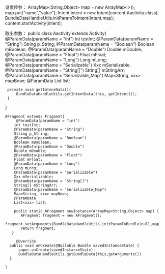 设置传参：
ArrayMap<String,Object> map = new ArrayMap<>();
map.put("name","value");
Intent intent = new Intent(content,Aactivity.class);
BundleDataHandleUtils.initParamToIntent(intent,map);
content.startActivity(intent);

取出参数：
public class Aactivity extends Activity{
      @ParamData(paramName = "int")
      int testInt;
      @ParamData(paramName = "String")
      String p_String;
      @ParamData(paramName = "Boolean")
      Boolean mBoolean;
      @ParamData(paramName = "Double")
      Double mDouble;
      @ParamData(paramName = "Float")
      Float mFloat;
      @ParamData(paramName = "Long")
      Long mLong;
      @ParamData(paramName = "Serializable")
      Xxx mSerializable;
      @ParamData(paramName = "String[]")
      String[] mStringArr;
      @ParamData(paramName = "Serializable_Map")
      Map<String, xxx> mapBean;
      @ParamData
      List<xxx> list;
 
     private void getInteneData(){
         BundleDataHandleUtils.getIntentData(this, getIntent());
     }
}

    AFragment extends Fragment{
         @ParamData(paramName = "int")
        int testInt;
        @ParamData(paramName = "String")
        String p_String;
        @ParamData(paramName = "Boolean")
        Boolean mBoolean;
        @ParamData(paramName = "Double")
        Double mDouble;
        @ParamData(paramName = "Float")
        Float mFloat;
        @ParamData(paramName = "Long")
        Long mLong;
        @ParamData(paramName = "Serializable")
        Xxx mSerializable;
        @ParamData(paramName = "String[]")
        String[] mStringArr;
        @ParamData(paramName = "Serializable_Map")
        Map<String, xxx> mapBean;
        @ParamData
        List<xxx> list;
 
        public static AFragment newInstance(ArrayMap<String,Object> map) {
           AFragment fragment = new AFragment();
           fragment.setArguments(BundleDataHandleUtils.initParamToBundle(null,map));
           return fragment;
       }
 
         @Override
      public void onCreate(@Nullable Bundle savedInstanceState) {
          super.onCreate(savedInstanceState);
          BundleDataHandleUtils.getBundleData(this,getArguments())
      }
 
    }
